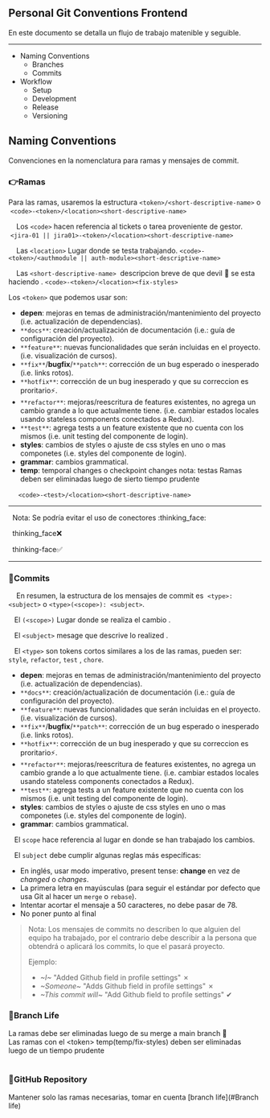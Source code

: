 ## Personal **Git Conventions Frontend**

En este documento se detalla un flujo de trabajo matenible y seguible.

---

*   Naming Conventions
    *   Branches
    *   Commits
*   Workflow
    *   Setup
    *   Development
    *   Release
    *   Versioning

## Naming Conventions

Convenciones en la nomenclatura para ramas y mensajes de commit.

### **👉Ramas**

 Para las ramas, usaremos la estructura `<token>/<short-descriptive-name>` o  `<code>-<token>/<location><short-descriptive-name>`

    Los `<code>` hacen referencia al tickets o tarea proveniente de gestor.  `<jira-01 || jira01>-<token>/<location><short-descriptive-name>`

    Las `<location>` Lugar donde se testa trabajando. `<code>-<token>/<authmodule || auth-module><short-descriptive-name>`

    Las `<short-descriptive-name>`  descripcion breve de que devil 👿 se esta haciendo . `<code>-<token>/<location><fix-styles>`

 Los `<token>` que podemos usar son:

*   **depen**: mejoras en temas de administración/mantenimiento del proyecto (i.e. actualización de dependencias).
*   `**docs**`: creación/actualización de documentación (i.e.: guía de configuración del proyecto).
*   `**feature**`: nuevas funcionalidades que serán incluidas en el proyecto. (i.e. visualización de cursos).
*   `**fix**`/**bugfix**/`**patch**`: corrección de un bug esperado o inesperado (i.e. links rotos).
*   `**hotfix**`: corrección de un bug inesperado y que su correccion es proritario⚡.
*   `**refactor**`: mejoras/reescritura de features existentes, no agrega un cambio grande a lo que actualmente tiene. (i.e. cambiar estados locales usando stateless components conectados a Redux).
*   `**test**`: agrega tests a un feature existente que no cuenta con los mismos (i.e. unit testing del componente de login).
*   **styles**: cambios de styles o ajuste de css styles en uno o mas componetes (i.e. styles del componente de login).
*   **grammar**: cambios grammatical.
*   **temp**: temporal changes o checkpoint changes nota: testas Ramas deben ser eliminadas luego de sierto tiempo prudente 

     `<code>-<test>/<location><short-descriptive-name>`

---

  Nota: Se podría evitar el uso de conectores :thinking\_face: 

  thinking\_face❌

  thinking-face✅

---

### **🖕Commits**

    En resumen, la estructura de los mensajes de commit es  `<type>:<subject>` o `<type>(<scope>): <subject>`.

   El `(<scope>)` Lugar donde se realiza el cambio .

   El `<subject>` mesage que descrive lo realized .

   El `<type>` son tokens cortos similares a los de las ramas, pueden ser: `style`, `refactor`, `test` , `chore`.

*   **depen**: mejoras en temas de administración/mantenimiento del proyecto (i.e. actualización de dependencias).
*   `**docs**`: creación/actualización de documentación (i.e.: guía de configuración del proyecto).
*   `**feature**`: nuevas funcionalidades que serán incluidas en el proyecto. (i.e. visualización de cursos).
*   `**fix**`/**bugfix**/`**patch**`: corrección de un bug esperado o inesperado (i.e. links rotos).
*   `**hotfix**`: corrección de un bug inesperado y que su correccion es proritario⚡.
*   `**refactor**`: mejoras/reescritura de features existentes, no agrega un cambio grande a lo que actualmente tiene. (i.e. cambiar estados locales usando stateless components conectados a Redux).
*   `**test**`: agrega tests a un feature existente que no cuenta con los mismos (i.e. unit testing del componente de login).
*   **styles**: cambios de styles o ajuste de css styles en uno o mas componetes (i.e. styles del componente de login).
*   **grammar**: cambios grammatical.

   El `scope` hace referencia al lugar en donde se han trabajado los cambios.

   El `subject` debe cumplir algunas reglas más específicas:

*   En inglés, usar modo imperativo, present tense: **change** en vez de _changed_ o _changes_.
*   La primera letra en mayúsculas (para seguir el estándar por defecto que usa Git al hacer un `merge` o `rebase`).
*   Intentar acortar el mensaje a 50 caracteres, no debe pasar de 78.
*   No poner punto al final

> Nota: Los mensajes de commits no describen lo que alguien del equipo ha trabajado, por el contrario debe describir a la persona que obtendrá o aplicará los commits, lo que el pasará proyecto.
> 
> Ejemplo:
> 
> *   _~I~_ "Added Github field in profile settings" ✗
> *   _~Someone~_ "Adds Github field in profile settings" ✗
> *   _~This commit will~_ "Add Github field to profile settings" ✔

### 🌼Branch Life

La ramas debe ser eliminadas luego de su merge a main branch 🌿  
Las ramas con el \<token> temp(temp/fix-styles) deben ser eliminadas luego de un tiempo prudente  
 

### 🐶GitHub Repository

Mantener solo las ramas necesarias, tomar en cuenta [branch life](#Branch life)
